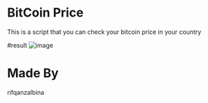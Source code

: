 # BitCoin  Price
This is a script that you can check your bitcoin price  in your country

#result
![image](https://github.com/rifqanzalbina/Amazing-Python-Project/assets/124742008/8f256daf-2ebe-4588-94f9-4677888f519c)


# Made By
rifqanzalbina

